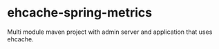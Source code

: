 # ehcache-spring-metrics
Multi module maven project with admin server and application that uses ehcache.
